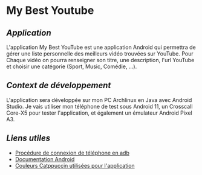 # My Best Youtube

## *Application*

L'application My Best YouTube est une application Android qui permettra de gérer une liste
personnelle des meilleurs vidéo trouvées sur YouTube. Pour Chaque vidéo on pourra renseigner son
titre, une description, l'url YouTube et choisir une catégorie (Sport, Music, Comédie, …).

## *Context de développement*

L'application sera développée sur mon PC Archlinux en Java avec Android Studio.
Je vais utiliser mon téléphone de test sous Android 11, un Crosscall Core-X5 pour tester l'application, et également un émulateur Android Pixel A3.

## *Liens utiles*

- [Procédure de connexion de téléphone en adb](Procédure_connexion_telephone_adb.md)
- [Documentation Android](https://developer.android.com/docs)
- [Couleurs Catppuccin utilisées pour l'application](https://github.com/catppuccin/catppuccin)